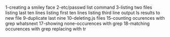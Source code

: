 1-creating a smiley face
2-etc/passwd list command
3-listing two files
listing last ten lines
listing first ten lines
listing third  line
output ls results to new file
9-duplicate last nine
10-deleting.js files
15-counting ocurences with grep
whatsnext
17-showing none-occurences with grep
18-matching occurences with grep
replacing with tr
